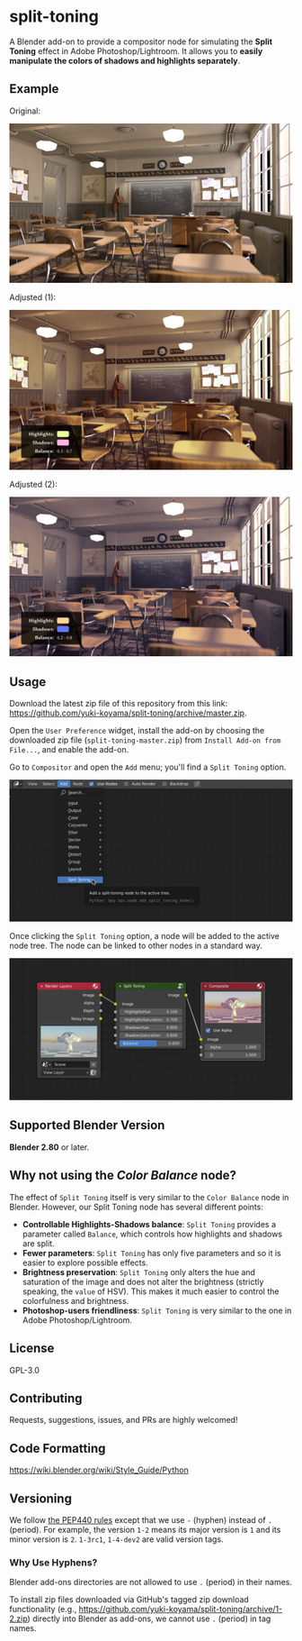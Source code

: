 # split-toning

A Blender add-on to provide a compositor node for simulating the __Split Toning__ effect in Adobe Photoshop/Lightroom. It allows you to __easily manipulate the colors of shadows and highlights separately__.

## Example

Original:

![](./docs/classroom-original.jpg)

Adjusted (1):

![](./docs/classroom-warm.jpg)

Adjusted (2):

![](./docs/classroom-cool.jpg)

## Usage

Download the latest zip file of this repository from this link: <https://github.com/yuki-koyama/split-toning/archive/master.zip>.

Open the `User Preference` widget, install the add-on by choosing the downloaded zip file (`split-toning-master.zip`) from `Install Add-on from File...`, and enable the add-on.

Go to `Compositor` and open the `Add` menu; you'll find a `Split Toning` option.

![](./docs/menu.jpg)

Once clicking the `Split Toning` option, a node will be added to the active node tree. The node can be linked to other nodes in a standard way.

![](./docs/node.jpg)

## Supported Blender Version

__Blender 2.80__ or later.

## Why not using the _Color Balance_ node?

The effect of `Split Toning` itself is very similar to the `Color Balance` node in Blender. However, our Split Toning node has several different points:

- __Controllable Highlights-Shadows balance__: `Split Toning` provides a parameter called `Balance`, which controls how highlights and shadows are split.
- __Fewer parameters__: `Split Toning` has only five parameters and so it is easier to explore possible effects.
- __Brightness preservation__: `Split Toning` only alters the hue and saturation of the image and does not alter the brightness (strictly speaking, the `value` of HSV). This makes it much easier to control the colorfulness and brightness.
- __Photoshop-users friendliness__: `Split Toning` is very similar to the one in Adobe Photoshop/Lightroom.

## License

GPL-3.0

## Contributing

Requests, suggestions, issues, and PRs are highly welcomed!

## Code Formatting

<https://wiki.blender.org/wiki/Style_Guide/Python>

## Versioning

We follow [the PEP440 rules](https://www.python.org/dev/peps/pep-0440/) except that we use `-` (hyphen) instead of `.` (period). For example, the version `1-2` means its major version is `1` and its minor version is `2`. `1-3rc1`, `1-4-dev2` are valid version tags.

### Why Use Hyphens?

Blender add-ons directories are not allowed to use `.` (period) in their names.

To install zip files downloaded via GitHub's tagged zip download functionality (e.g., <https://github.com/yuki-koyama/split-toning/archive/1-2.zip>) directly into Blender as add-ons, we cannot use `.` (period) in tag names.
